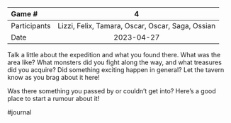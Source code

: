 
| Game #    | 4 | 
| :---        |    :----:   |
| Participants     |   Lizzi, Felix, Tamara, Oscar, Oscar, Saga, Ossian   |
| Date   | 2023-04-27      |

Talk a little about the expedition and what you found there. What was the area like? What monsters did you fight along the way, and what treasures did you acquire? Did something exciting happen in general? Let the tavern know as you brag about it here!

Was there something you passed by or couldn’t get into? Here’s a good place to start a rumour about it!

#journal